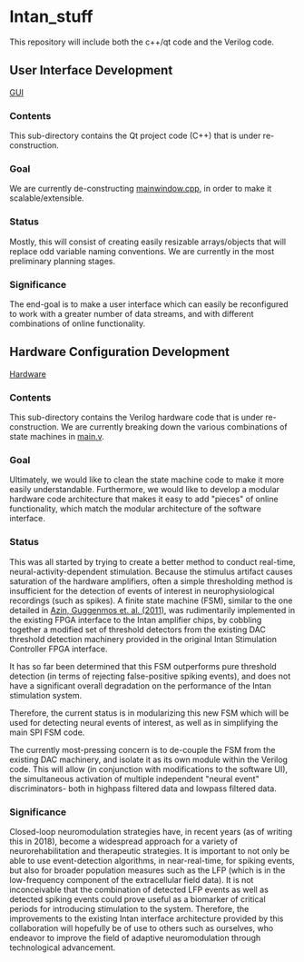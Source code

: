 # Intan_stuff

This repository will include both the c++/qt code and the Verilog code.

## User Interface Development

[GUI](GUI)

### Contents

This sub-directory contains the Qt project code (C++) that is under re-construction. 

### Goal

We are currently de-constructing [mainwindow.cpp](../Max/GUI/mainwindow.cpp),
in order to make it scalable/extensible. 


### Status

Mostly, this will consist of creating easily resizable arrays/objects that will replace odd
variable naming conventions. We are currently in the most preliminary planning stages.

### Significance

The end-goal is to make a user interface which can easily be reconfigured to work with
a greater number of data streams, and with different combinations of online functionality.

## Hardware Configuration Development

[Hardware](../Max/Hardware)

### Contents

This sub-directory contains the Verilog hardware code that is under re-construction.
We are currently breaking down the various combinations of state machines in [main.v](../Max/Hardware/main.v).

### Goal

Ultimately, we would like to clean the state machine code to make it more easily understandable.
Furthermore, we would like to develop a modular hardware code architecture that makes it easy
to add "pieces" of online functionality, which match the modular architecture of the software interface.

### Status

This was all started by trying to create a better method to conduct real-time, neural-activity-dependent stimulation.
Because the stimulus artifact causes saturation of the hardware amplifiers, often a simple thresholding method
is insufficient for the detection of events of interest in neurophysiological recordings (such as spikes). 
A finite state machine (FSM), similar to the one detailed in [Azin, Guggenmos et. al. (2011)](https://ieeexplore.ieee.org/document/5723023/ "A Battery-Powered Activity-Dependent Intracortical Microstimulation IC for Brain-Machine-Brain Interface"),
was rudimentarily implemented in the existing FPGA interface to the Intan amplifier chips, by cobbling together
a modified set of threshold detectors from the existing DAC threshold detection machinery provided in the original
Intan Stimulation Controller FPGA interface. 

It has so far been determined that this FSM outperforms pure threshold detection (in terms of rejecting false-positive
spiking events), and does not have a significant overall degradation on the performance of the Intan stimulation system.

Therefore, the current status is in modularizing this new FSM which will be used for detecting neural events of interest,
as well as in simplifying the main SPI FSM code. 

The currently most-pressing concern is to de-couple the FSM from the existing DAC machinery, and isolate it as its own
module within the Verilog code. This will allow (in conjunction with modifications to the software UI), the simultaneous
activation of multiple independent "neural event" discriminators- both in highpass filtered data and lowpass filtered data.

### Significance

Closed-loop neuromodulation strategies have, in recent years (as of writing this in 2018), become a widespread approach
for a variety of neurorehabilitation and therapeutic strategies. It is important to not only be able to use event-detection algorithms,
in near-real-time, for spiking events, but also for broader population measures such as the LFP (which is in the low-frequency component
of the extracellular field data). It is not inconceivable that the combination of detected LFP events as well as detected spiking events
could prove useful as a biomarker of critical periods for introducing stimulation to the system. Therefore, the improvements to the
existing Intan interface architecture provided by this collaboration will hopefully be of use to others such as ourselves,
who endeavor to improve the field of adaptive neuromodulation through technological advancement.
